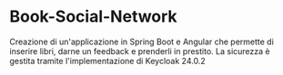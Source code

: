 # Book-Social-Network
Creazione di un'applicazione in Spring Boot e Angular che permette di inserire libri, darne un feedback e prenderli in prestito. La sicurezza è gestita tramite l'implementazione di Keycloak 24.0.2
